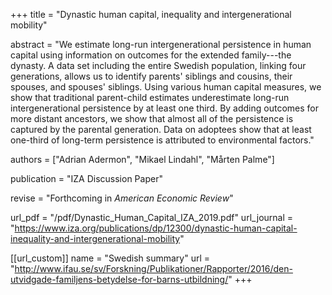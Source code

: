 +++
title = "Dynastic human capital, inequality and intergenerational mobility"

abstract = "We estimate long-run intergenerational persistence in human capital using information on outcomes for the extended family---the dynasty. A data set including the entire Swedish population, linking four generations, allows us to identify parents' siblings and cousins, their spouses, and spouses' siblings. Using various human capital measures, we show that traditional parent-child estimates underestimate long-run intergenerational persistence by at least one third. By adding outcomes for more distant ancestors, we show that almost all of the persistence is captured by the parental generation. Data on adoptees show that at least one-third of long-term persistence is attributed to environmental factors."

authors = ["Adrian Adermon", "Mikael Lindahl", "Mårten Palme"]

publication = "IZA Discussion Paper"

revise = "Forthcoming in *American Economic Review*"

url_pdf = "/pdf/Dynastic_Human_Capital_IZA_2019.pdf"
url_journal = "https://www.iza.org/publications/dp/12300/dynastic-human-capital-inequality-and-intergenerational-mobility"

[[url_custom]]
name = "Swedish summary"
url = "http://www.ifau.se/sv/Forskning/Publikationer/Rapporter/2016/den-utvidgade-familjens-betydelse-for-barns-utbildning/"
+++
